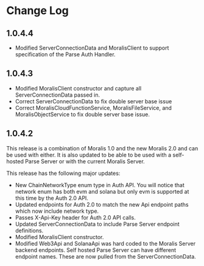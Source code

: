 ﻿# Change Log
## 1.0.4.4
- Modified ServerConnectionData and MoralisClient to support specification of the Parse Auth Handler.

## 1.0.4.3
- Modified MoralisClient constructor and capture all ServerConnectionData passed in.
- Correct ServerConnectionData to fix double server base issue
- Correct MoralisCloudFunctionService, MoralisFileService, and MoralisObjectService to fix double server base issue.

## 1.0.4.2
This release is a combination of Moralis 1.0 and the new Moralis 2.0 and can be used with either. It is also updated to be able to be used with a self-hosted Parse Server or with the current Moralis Server.

This release has the following major updates:
- New ChainNetworkType enum type in Auth API. You will notice that network enum has both evm and solana but only evm is supported at this time by the Auth 2.0 API.
- Updated endpoints for Auth 2.0 to match the new Api endpoint paths which now include network type.
- Passes X-Api-Key header for Auth 2.0 API calls.
- Updated ServerConnectionData to include Parse Server endpoint definitions.
- Modified MoralisClient constructor.
- Modified Web3Api and SolanaApi was hard coded to the Moralis Server backend endpoints. Self hosted Parse Server can have different endpoint names. These are now pulled from the ServerConnectionData.
